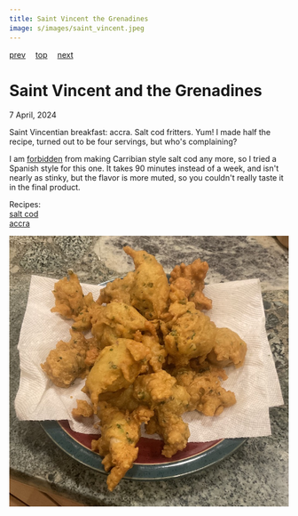 ```yaml
---
title: Saint Vincent the Grenadines
image: s/images/saint_vincent.jpeg
---
```

[prev](saint_lucia.md)&emsp;
[top](../index.md)&emsp;
[next](samoa.md)
# Saint Vincent and the Grenadines
7 April, 2024

Saint Vincentian breakfast: accra. Salt cod fritters. Yum! I made half
the recipe, turned out to be four servings, but who's complaining?

I am [forbidden](../a/antigua_and_barbuda.html) from making Carribian
style salt cod any more, so I tried a Spanish style for this one. It
takes 90 minutes instead of a week, and isn't nearly as stinky, but
the flavor is more muted, so you couldn't really taste it in the final
product.

Recipes:<br>
[salt cod](https://forkingfoodie.blogspot.com/2014/02/salt-cod-how-to-quickly-make-your-own.html)<br>
[accra](https://www.garlicandzest.com/accras-de-morue/)<br>

![breakfast](images/saint_vincent.jpeg)
